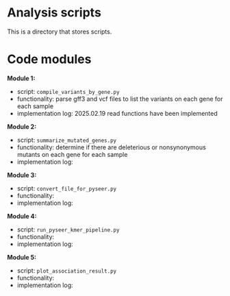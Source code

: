 # Analysis scripts
This is a directory that stores scripts.

# Code modules
**Module 1:** 
- script:  `compile_variants_by_gene.py`
- functionality: parse gff3 and vcf files to list the variants on each gene for each sample
- implementation log:
  2025.02.19 read functions have been implemented

**Module 2:**
- script: `summarize_mutated_genes.py`
- functionality: determine if there are deleterious or nonsynonymous mutants on each gene for each sample
- implementation log:

**Module 3:**
- script: `convert_file_for_pyseer.py`
- functionality: 
- implementation log:

**Module 4:**
- script: `run_pyseer_kmer_pipeline.py`
- functionality: 
- implementation log:

**Module 5:**
- script: `plot_association_result.py`
- functionality: 
- implementation log:
